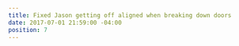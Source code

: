 ```yaml
---
title: Fixed Jason getting off aligned when breaking down doors
date: 2017-07-01 21:59:00 -04:00
position: 7
---
```


